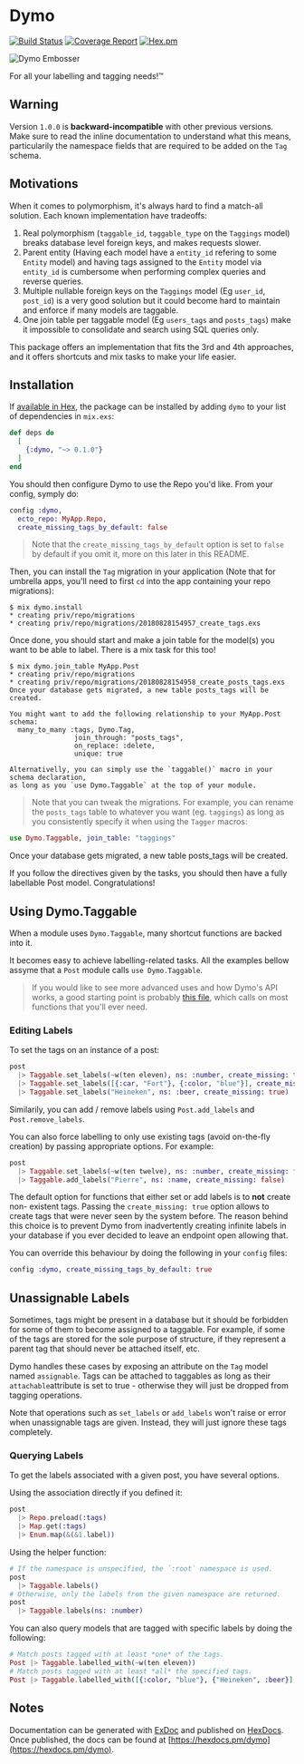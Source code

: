 # Dymo

[![Build Status](https://ci.linky.one/api/badges/tableturn/dymo/status.svg)](https://ci.linky.one/tableturn/dymo)
[![Coverage Report](https://codecov.io/gh/tableturn/dymo/branch/master/graph/badge.svg)](https://codecov.io/gh/tableturn/dymo)
[![Hex.pm](https://img.shields.io/hexpm/dt/dymo.svg)](https://hex.pm/packages/dymo)

![Dymo Embosser](https://i.ebayimg.com/00/s/ODQ3WDc2Ng==/z/5mwAAOSw1x1UNkFc/$_35.JPG?set_id=2)

For all your labelling and tagging needs!™

## Warning

Version `1.0.0` is **backward-incompatible** with other previous versions. Make sure to read the inline documentation to understand what this means, particularily the namespace fields that are required to be added on the `Tag` schema.

## Motivations

When it comes to polymorphism, it's always hard to find a match-all solution. Each known implementation have tradeoffs:

1. Real polymorphism (`taggable_id`, `taggable_type` on the `Taggings` model) breaks database level foreign keys, and makes requests slower.
2. Parent entity (Having each model have a `entity_id` refering to some `Entity` model) and having tags assigned to the `Entity` model via `entity_id` is cumbersome when performing complex queries and reverse queries.
3. Multiple nullable foreign keys on the `Taggings` model (Eg `user_id`, `post_id`) is a very good solution but it could become hard to maintain and enforce if many models are taggable.
4. One join table per taggable model (Eg `users_tags` and `posts_tags`) make it impossible to consolidate and search using SQL queries only.

This package offers an implementation that fits the 3rd and 4th approaches, and it offers shortcuts and mix tasks to make your life easier.

## Installation

If [available in Hex](https://hex.pm/docs/publish), the package can be installed
by adding `dymo` to your list of dependencies in `mix.exs`:

```elixir
def deps do
  [
    {:dymo, "~> 0.1.0"}
  ]
end
```

You should then configure Dymo to use the Repo you'd like. From your config, symply do:

```elixir
config :dymo,
  ecto_repo: MyApp.Repo,
  create_missing_tags_by_default: false
```

> Note that the `create_missing_tags_by_default` option is set to `false` by default if you omit it, more on this later in this README.

Then, you can install the `Tag` migration in your application (Note
that for umbrella apps, you'll need to first `cd` into the app
containing your repo migrations):

```text
$ mix dymo.install
* creating priv/repo/migrations
* creating priv/repo/migrations/20180828154957_create_tags.exs
```

Once done, you should start and make a join table for the model(s) you
want to be able to label. There is a mix task for this too!

```text
$ mix dymo.join_table MyApp.Post
* creating priv/repo/migrations
* creating priv/repo/migrations/20180828154958_create_posts_tags.exs
Once your database gets migrated, a new table posts_tags will be created.

You might want to add the following relationship to your MyApp.Post schema:
  many_to_many :tags, Dymo.Tag,
                join_through: "posts_tags",
                on_replace: :delete,
                unique: true

Alternativelly, you can simply use the `taggable()` macro in your schema declaration,
as long as you `use Dymo.Taggable` at the top of your module.
```

> Note that you can tweak the migrations. For example, you can rename the `posts_tags` table to whatever you want (eg. `taggings`) as long as you consistently specify it when using the `Tagger` macros:

```elixir
use Dymo.Taggable, join_table: "taggings"
```

Once your database gets migrated, a new table posts_tags will be created.

If you follow the directives given by the tasks, you should then have
a fully labellable Post model. Congratulations!

## Using Dymo.Taggable

When a module uses `Dymo.Taggable`, many shortcut functions are
backed into it.

It becomes easy to achieve labelling-related tasks. All the examples
bellow assyme that a `Post` module calls `use Dymo.Taggable`.

> If you would like to see more advanced uses and how Dymo's API works, a good starting point is probably [this file](test/dymo/end_to_end_test.exs), which calls on most functions that you'll ever need.

### Editing Labels

To set the tags on an instance of a post:

```elixir
post
  |> Taggable.set_labels(~w(ten eleven), ns: :number, create_missing: true)
  |> Taggable.set_labels([{:car, "Fort"}, {:color, "blue"}], create_missing: true)
  |> Taggable.set_labels("Heineken", ns: :beer, create_missing: true)
```

Similarily, you can add / remove labels using `Post.add_labels` and `Post.remove_labels`.

You can also force labelling to only use existing tags (avoid on-the-fly creation) by
passing appropriate options. For example:

```elixir
post
  |> Taggable.set_labels(~w(ten twelve), ns: :number, create_missing: false)
  |> Taggable.add_labels("Pierre", ns: :name, create_missing: false)
```

The default option for functions that either set or add labels is to **not** create non-
existent tags. Passing the `create_missing: true` option allows to create tags that were never seen
by the system before. The reason behind this choice is to prevent Dymo from inadvertently creating
infinite labels in your database if you ever decided to leave an endpoint open allowing that.

You can override this behaviour by doing the following in your `config` files:

```elixir
config :dymo, create_missing_tags_by_default: true
```

## Unassignable Labels

Sometimes, tags might be present in a database but it should be forbidden for some of them to become
assigned to a taggable. For example, if some of the tags are stored for the sole purpose of structure, if
they represent a parent tag that should never be attached itself, etc.

Dymo handles these cases by exposing an attribute on the `Tag` model named `assignable`. Tags can be attached
to taggables as long as their `attachable`attribute is set to true - otherwise they will just be dropped from
tagging operations.

Note that operations such as `set_labels` or `add_labels` won't raise or error when unassignable tags are
given. Instead, they will just ignore these tags completely.

### Querying Labels

To get the labels associated with a given post, you have several options.

Using the association directly if you defined it:

```elixir
post
  |> Repo.preload(:tags)
  |> Map.get(:tags)
  |> Enum.map(&(&1.label))
```

Using the helper function:

```elixir
# If the namespace is unspecified, the `:root` namespace is used.
post
  |> Taggable.labels()
# Otherwise, only the labels from the given namespace are returned.
post
  |> Taggable.labels(ns: :number)
```

You can also query models that are tagged with specific labels by doing the following:

```elixir
# Match posts tagged with at least *one* of the tags.
Post |> Taggable.labelled_with(~w(ten eleven))
# Match posts tagged with at least *all* the specified tags.
Post |> Taggable.labelled_with([{:color, "blue"}, {"Heineken", :beer}], match_all: true)
```

## Notes

Documentation can be generated with [ExDoc](https://github.com/elixir-lang/ex_doc)
and published on [HexDocs](https://hexdocs.pm). Once published, the docs can
be found at [https://hexdocs.pm/dymo](https://hexdocs.pm/dymo).

